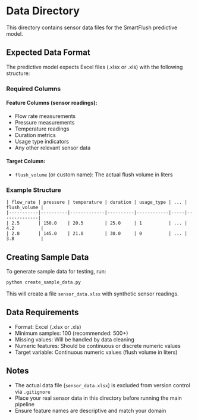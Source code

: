 # Data Directory

This directory contains sensor data files for the SmartFlush predictive model.

## Expected Data Format

The predictive model expects Excel files (.xlsx or .xls) with the following structure:

### Required Columns

#### Feature Columns (sensor readings):
- Flow rate measurements
- Pressure measurements  
- Temperature readings
- Duration metrics
- Usage type indicators
- Any other relevant sensor data

#### Target Column:
- `flush_volume` (or custom name): The actual flush volume in liters

### Example Structure

```
| flow_rate | pressure | temperature | duration | usage_type | ... | flush_volume |
|-----------|----------|-------------|----------|------------|-----|--------------|
| 2.5       | 150.0    | 20.5        | 25.0     | 1          | ... | 4.2          |
| 2.8       | 145.0    | 21.0        | 30.0     | 0          | ... | 3.8          |
```

## Creating Sample Data

To generate sample data for testing, run:

```bash
python create_sample_data.py
```

This will create a file `sensor_data.xlsx` with synthetic sensor readings.

## Data Requirements

- Format: Excel (.xlsx or .xls)
- Minimum samples: 100 (recommended: 500+)
- Missing values: Will be handled by data cleaning
- Numeric features: Should be continuous or discrete numeric values
- Target variable: Continuous numeric values (flush volume in liters)

## Notes

- The actual data file (`sensor_data.xlsx`) is excluded from version control via `.gitignore`
- Place your real sensor data in this directory before running the main pipeline
- Ensure feature names are descriptive and match your domain
